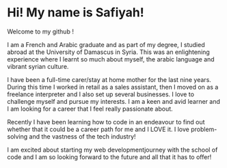 # Hi! My name is Safiyah! 

Welcome to my github !

I am a French and Arabic graduate and as part of my degree,  I studied abroad at the University of Damascus in Syria. This was an enlightening experience where I learnt so much about myself, the arabic language and vibrant syrian culture.

I have been a full-time carer/stay at home mother for the last nine years. During this time I worked in retail as a sales assistant, then I moved on as a freelance interpreter and I also set up several businesses. I love to challenge myself and pursue my interests. I am a keen and avid learner and I am looking for a career that I feel really passionate about.

Recently I have been learning how to code in an endeavour to find out whether that it could be a career path for me and I LOVE it. I love problem-solving and the vastness of the tech industry!  

I am excited about starting my web developmentjourney with the school of code and I am so looking forward to the future and all that it has to offer!
